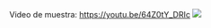 Video de muestra:
https://youtu.be/64Z0tY_DRIc
[![](https://markdown-videos.deta.dev/youtube/64Z0tY_DRIc)](https://youtu.be/64Z0tY_DRIc)
